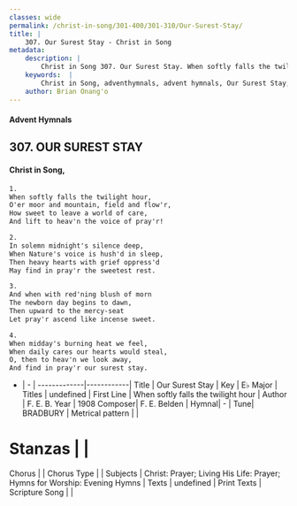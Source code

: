 ```yaml
---
classes: wide
permalink: /christ-in-song/301-400/301-310/Our-Surest-Stay/
title: |
    307. Our Surest Stay - Christ in Song
metadata:
    description: |
        Christ in Song 307. Our Surest Stay. When softly falls the twilight hour, O'er moor and mountain, field and flow'r, How sweet to leave a world of care, And lift to heav'n the voice of pray'r!
    keywords:  |
        Christ in Song, adventhymnals, advent hymnals, Our Surest Stay, When softly falls the twilight hour. 
    author: Brian Onang'o
---
```


#### Advent Hymnals
## 307. OUR SUREST STAY
####  Christ in Song,

```txt
1.
When softly falls the twilight hour,
O'er moor and mountain, field and flow'r,
How sweet to leave a world of care,
And lift to heav'n the voice of pray'r!

2.
In solemn midnight's silence deep,
When Nature's voice is hush'd in sleep,
Then heavy hearts with grief oppress'd
May find in pray'r the sweetest rest.

3.
And when with red'ning blush of morn
The newborn day begins to dawn,
Then upward to the mercy-seat
Let pray'r ascend like incense sweet.

4.
When midday's burning heat we feel,
When daily cares our hearts would steal,
O, then to heav'n we look away,
And find in pray'r our surest stay.

```

- |   -  |
-------------|------------|
Title | Our Surest Stay |
Key | E♭ Major |
Titles | undefined |
First Line | When softly falls the twilight hour |
Author | F. E. B.
Year | 1908
Composer| F. E. Belden |
Hymnal|  - |
Tune| BRADBURY |
Metrical pattern | |
# Stanzas |  |
Chorus |  |
Chorus Type |  |
Subjects | Christ: Prayer; Living His Life: Prayer; Hymns for Worship: Evening Hymns |
Texts | undefined |
Print Texts | 
Scripture Song |  |
    
